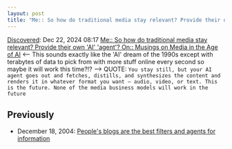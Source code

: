 ```yaml
---
layout: post
title: "Me:: So how do traditional media stay relevant? Provide their own 'AI' 'agent'? OM:: Musings on Media in the Age of AI"
---
```

[Discovered](http://rolandtanglao.com/2020/07/29/p1-blogthis-checkvist-list-links-to-blog/): Dec 22, 2024 08:17 [Me:: So how do traditional media stay relevant? Provide their own 'AI' 'agent'? On:: Musings on Media in the Age of AI](https://om.co/2024/12/21/dark-musings-on-media-ai/) <-- This sounds exactly like the 'AI' dream of the 1990s except with terabytes of data to pick from with more stuff online every second so maybe it will work this time?!? --> QUOTE: `You stay still, but your AI agent goes out and fetches, distills, and synthesizes the content and renders it in whatever format you want — audio, video, or text. This is the future. None of the media business models will work in the future `

## Previously

* December 18, 2004: [People's blogs are the best filters and agents for information](http://rolandtanglao.com/2004/12/18/peoples-blogs-are-the-best-filters-and-agents-for-information/)
